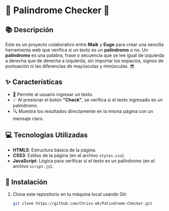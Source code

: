 # 🐢 **Palindrome Checker** 🐢

## 📚 Descripción

Este es un proyecto colaborativo entre **Maik** y **Euge** para crear una sencilla herramienta web que verifica si un texto es un **palíndromo** o no. Un **palíndromo** es una palabra, frase o secuencia que se lee igual de izquierda a derecha que de derecha a izquierda, sin importar los espacios, signos de puntuación ni las diferencias de mayúsculas y minúsculas. 😎

## ✨ Características

- 📝 Permite al usuario ingresar un texto.
- ✅ Al presionar el botón **"Check"**, se verifica si el texto ingresado es un palíndromo.
- 🔍 Muestra los resultados directamente en la misma página con un mensaje claro.

## 💻 Tecnologías Utilizadas

- **HTML5**: Estructura básica de la página.
- **CSS3**: Estilos de la página (en el archivo `styles.css`).
- **JavaScript**: Lógica para verificar si el texto es un palíndromo (en el archivo `script.js`).

## 🚀 Instalación

1. Clona este repositorio en tu máquina local usando Git:
   ```bash
   git clone https://github.com/Chriss-mk/Palindrome-Checker.git

